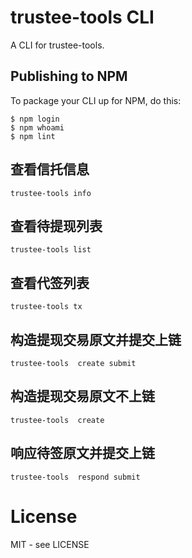 # trustee-tools CLI

A CLI for trustee-tools.



## Publishing to NPM

To package your CLI up for NPM, do this:

```shell
$ npm login
$ npm whoami
$ npm lint
```

## 查看信托信息

```
trustee-tools info
```

## 查看待提现列表

```
trustee-tools list

```

## 查看代签列表

```
trustee-tools tx
```

## 构造提现交易原文并提交上链

```
trustee-tools  create submit
```

## 构造提现交易原文不上链

```
trustee-tools  create
```

## 响应待签原文并提交上链

```
trustee-tools  respond submit

```

# License

MIT - see LICENSE

